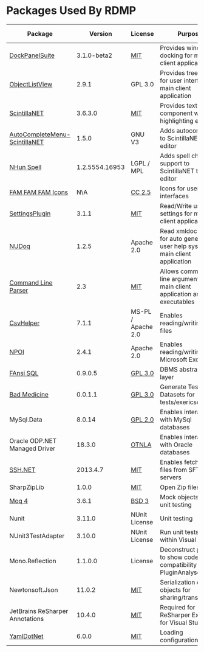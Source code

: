 # Packages Used By RDMP


| Package | Version | License | Purpose | Peer Reviewed |
| ------- | ------- | ----- | ------- | -------------- |
| [DockPanelSuite](https://github.com/dockpanelsuite/dockpanelsuite) | 3.1.0-beta2 | [MIT](https://opensource.org/licenses/MIT)  | Provides window docking for main client application | &#9744; |
| [ObjectListView](http://objectlistview.sourceforge.net/cs/index.html) | 2.9.1 | GPL 3.0 | Provides tree layout for user interfaces in main client application | &#9744; |
| [ScintillaNET](https://github.com/jacobslusser/ScintillaNET) | 3.6.3.0 | [MIT](https://opensource.org/licenses/MIT) | Provides text editor component with highlighting etc | &#9744; |
| [AutoCompleteMenu-ScintillaNET](https://github.com/Ahmad45123/AutoCompleteMenu-ScintillaNET) | 1.5.0 | GNU V3 | Adds autocomplete to ScintillaNET text editor| &#9744; |
| [NHun Spell](http://www.crawler-lib.net/nhunspell)  | 1.2.5554.16953 | LGPL / MPL  | Adds spell check support to ScintillaNET text editor | &#9744; |
| [FAM FAM FAM Icons](http://www.famfamfam.com/lab/icons/silk/) | N\A | [CC 2.5](https://creativecommons.org/licenses/by/2.5/) | Icons for user interfaces | &#9744; |
| [SettingsPlugin](https://github.com/jamesmontemagno/SettingsPlugin) | 3.1.1 | [MIT](https://opensource.org/licenses/MIT)| Read/Write user settings for main client application | &#9744; |
| [NUDoq](https://github.com/kzu/NuDoq) | 1.2.5 | Apache 2.0 | Read xmldoc files for auto generated user help system in main client application | &#9744; |
| [Command Line Parser](https://github.com/commandlineparser/commandline) | 2.3 | [MIT](https://opensource.org/licenses/MIT) | Allows command line arguments for main client application and CLI executables | &#9744; |
| [CsvHelper](https://github.com/JoshClose/CsvHelper) | 7.1.1 | MS-PL / Apache 2.0 | Enables reading/writing CSV files | &#9744; |
| [NPOI](https://github.com/tonyqus/npoi) | 2.4.1 | Apache 2.0 | Enables reading/writing Microsoft Excel files | &#9744; |
| [FAnsi SQL](https://github.com/HicServices/FAnsiSql) | 0.9.0.5 | [GPL 3.0](https://www.gnu.org/licenses/old-licenses/gpl-2.0.html) | DBMS abstraction layer | &#9744; |
| [Bad Medicine](https://github.com/HicServices/BadMedicine) | 0.0.1.1 | [GPL 3.0](https://www.gnu.org/licenses/old-licenses/gpl-2.0.html) | Generate Test Datasets for tests/exericses | &#9744; |
| MySql.Data | 8.0.14 | [GPL 2.0](https://www.gnu.org/licenses/old-licenses/gpl-2.0.html) | Enables interaction with MySql databases | &#9744; |
| Oracle ODP.NET Managed Driver| 18.3.0 | [OTNLA](https://www.oracle.com/technetwork/licenses/distribution-license-152002.html) | Enables interaction with Oracle databases | &#9744; |
| [SSH.NET](https://github.com/sshnet/SSH.NET)  | 2013.4.7 | [MIT](https://github.com/sshnet/SSH.NET/blob/develop/LICENSE) | Enables fetching files from SFTP servers | &#9744; |
| SharpZipLib | 1.0.0 | [MIT](https://opensource.org/licenses/MIT) | Open Zip files | &#9744; |
| [Moq 4](https://github.com/moq/moq4) | 3.6.1 |[BSD 3](https://github.com/moq/moq4/blob/master/License.txt)  | Mock objects during unit testing | &#9744; |
| Nunit | 3.11.0 | NUnit License | Unit testing | &#9744; |
| NUnit3TestAdapter| 3.10.0 | NUnit License | Run unit tests from within Visual Studio | &#9744; |
| Mono.Reflection | 1.1.0.0 | License | Deconstruct plugins to show code compatibility in PluginAnalyser | &#9744; |
| Newtonsoft.Json | 11.0.2 | [MIT](https://opensource.org/licenses/MIT) | Serialization of objects for sharing/transmission | &#9744; |
| JetBrains ReSharper Annotations | 10.4.0 | [MIT](https://opensource.org/licenses/MIT)  | Required for ReSharper Extension for Visual Studio | &#9744; |
| [YamlDotNet](https://github.com/aaubry/YamlDotNet) | 6.0.0 | [MIT](https://opensource.org/licenses/MIT) |Loading configuration files| &#9744; |



